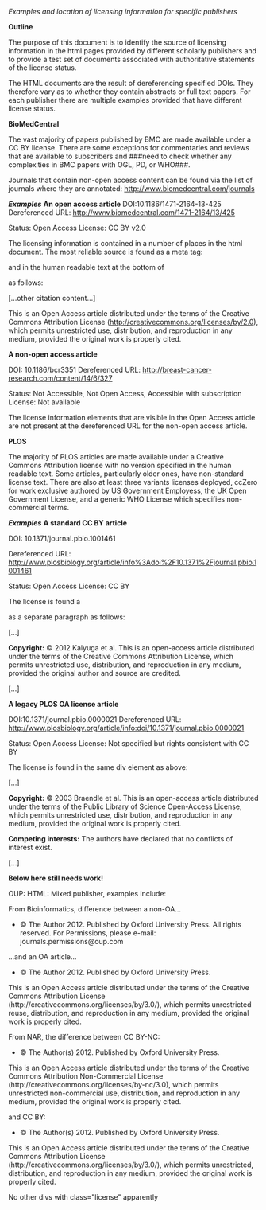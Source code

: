 *Examples and location of licensing information for specific publishers*

**Outline**

The purpose of this document is to identify the source of licensing information in the html pages provided by different scholarly publishers and to provide a test set of documents associated with authoritative statements of the license status.

The HTML documents are the result of dereferencing specified DOIs. They therefore vary as to whether they contain abstracts or full text papers. For each publisher there are multiple examples provided that have different license status.

**BioMedCentral**

The vast majority of papers published by BMC are made available under a CC BY license. There are some exceptions for commentaries and reviews that are available to subscribers and ###need to check whether any complexities in BMC papers with OGL, PD, or WHO###.

Journals that contain non-open access content can be found via the list of journals where they are annotated: http://www.biomedcentral.com/journals

***Examples***
****An open access article****
DOI:10.1186/1471-2164-13-425
Dereferenced URL: http://www.biomedcentral.com/1471-2164/13/425

Status: Open Access
License: CC BY v2.0

The licensing information is contained in a number of places in the html document. The most reliable source is found as a meta tag:

<meta name="dc.rights" content="http://creativecommons.org/licenses/by/2.0/" />and in the human readable text at the bottom of <section class="cit"> as follows:

<section class="cit">
<div class="collapsible-content">[...other citation content…]
<p>
This is an Open Access article distributed under the terms of the Creative Commons Attribution License (<a href='http://creativecommons.org/licenses/by/2.0'>http://creativecommons.org/licenses/by/2.0</a>), which permits unrestricted use, distribution, and reproduction in any medium, provided the original work is properly cited.
</p>
</div>
</section>

****A non-open access article****

DOI: 10.1186/bcr3351
Dereferenced URL: http://breast-cancer-research.com/content/14/6/327

Status: Not Accessible, Not Open Access, Accessible with subscription
License: Not available
The license information elements that are visible in the Open Access article are not present at the dereferenced URL for the non-open access article.

**PLOS**

The majority of PLOS articles are made available under a Creative Commons Attribution license with no version specified in the human readable text. Some articles, particularly older ones, have non-standard license text. There are also at least three variants licenses deployed, ccZero for work exclusive authored by US Government Employess, the UK Open Government License, and a generic WHO License which specifies non-commercial terms.

***Examples***
****A standard CC BY article****

DOI: 10.1371/journal.pbio.1001461

Dereferenced URL: http://www.plosbiology.org/article/info%3Adoi%2F10.1371%2Fjournal.pbio.1001461

Status: Open Access
License: CC BY

The license is found a <div class="articleinfo"> as a separate paragraph as follows:

<div class="articleinfo">
[...]
<p><strong>Copyright:</strong>
 © 2012 Kalyuga et al. This is an open-access article distributed under the terms of the Creative Commons Attribution License, which permits unrestricted use, distribution, and reproduction in any medium, provided the original author and source are credited.
</p>
[…]
</div>

****A legacy PLOS OA license article****

DOI:10.1371/journal.pbio.0000021
Dereferenced URL: http://www.plosbiology.org/article/info:doi/10.1371/journal.pbio.0000021

Status: Open Access
License: Not specified but rights consistent with CC BY

The license is found in the same div element as above:

<div class="articleinfo">
[...]
<p><strong>Copyright:</strong>
 © 2003 Braendle et al. This is an open-access article distributed under the terms of the Public Library of Science Open-Access License, which permits unrestricted use, distribution, and reproduction in any medium, provided the original work is properly cited.</p><p><strong>Competing interests:</strong>  The authors have declared that no conflicts of interest exist.
</p>
[...]
</div>


**Below here still needs work!**


OUP:
HTML:
Mixed publisher, examples include:

From Bioinformatics, difference between a non-OA...
<ul class="copyright-statement">
                  <li class="fn" id="copyright-statement-1">© The Author 2012. Published by Oxford University Press. All rights reserved. For Permissions, please e-mail: journals.permissions@oup.com</li>
               </ul>

…and an OA article...

<ul class="copyright-statement">
                  <li class="fn" id="copyright-statement-1">© The Author 2012. Published by Oxford University Press.</li>
               </ul>
               <div class="license" id="license-1">
                  <p id="p-2">This is an Open Access article distributed under the terms of the Creative Commons Attribution License (http://creativecommons.org/licenses/by/3.0/),
                     which permits unrestricted reuse, distribution, and reproduction in any medium, provided the original work is properly cited.
                  </p>
               </div>

From NAR, the difference between CC BY-NC:
<ul class="copyright-statement">
                  <li class="fn" id="copyright-statement-1">© The Author(s) 2012. Published by Oxford University Press.</li>
               </ul>
               <div class="license" id="license-1">
                  <p id="p-1">This is an Open Access article distributed under the terms of the Creative Commons Attribution Non-Commercial License (http://creativecommons.org/licenses/by-nc/3.0),
                     which permits unrestricted non-commercial use, distribution, and reproduction in any medium, provided the original work is
                     properly cited.
                  </p>
               </div>

and CC BY:
<ul class="copyright-statement">
                  <li class="fn" id="copyright-statement-1">© The Author(s) 2012. Published by Oxford University Press.</li>
               </ul>
               <div class="license" id="license-1">
                  <p id="p-1">This is an Open Access article distributed under the terms of the Creative Commons Attribution License (http://creativecommons.org/licenses/by/3.0/),
                     which permits unrestricted, distribution, and reproduction in any medium, provided the original work is properly cited.
                  </p>
               </div>

No other divs with class="license" apparently



